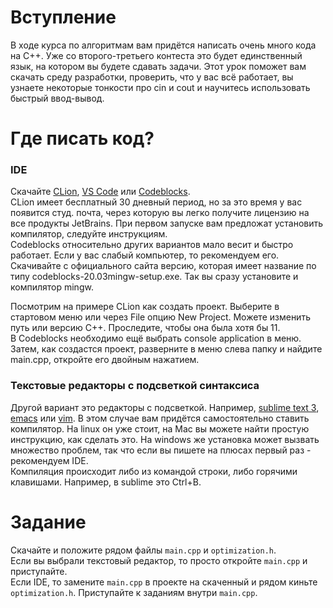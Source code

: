 # Вступление
В ходе курса по алгоритмам вам придётся написать очень много кода на C++. Уже со второго-третьего контеста это будет единственный язык, на котором вы будете сдавать задачи. Этот урок поможет вам скачать среду разработки, проверить, что у вас всё работает, вы узнаете некоторые тонкости про cin и cout и научитесь использовать быстрый ввод-вывод.

# Где писать код?
### IDE
Скачайте [CLion](https://www.jetbrains.com/ru-ru/clion/), [VS Code](https://code.visualstudio.com/) или [Сodeblocks](http://www.codeblocks.org/downloads/26).  
CLion имеет бесплатный 30 дневный период, но за это время у вас появится студ. почта, через которую вы легко получите лицензию на все продукты JetBrains. При первом запуске вам предложат установить компилятор, следуйте инструкциям.  
Сodeblocks относительно других вариантов мало весит и быстро работает. Если у вас слабый компьютер, то рекомендуем его. Скачивайте с официального сайта версию, которая имеет название по типу codeblocks-20.03mingw-setup.exe. Так вы сразу установите и компилятор mingw.

Посмотрим на примере CLion как создать проект. Выберите в стартовом меню или через File опцию New Project. Можете изменить путь или версию C++. Проследите, чтобы она была хотя бы 11.  
В Codeblocks необходимо ещё выбрать console application в меню. Затем, как создастся проект, разверните в меню слева папку и найдите main.cpp, откройте его двойным нажатием.

### Текстовые редакторы с подсветкой синтаксиса
Другой вариант это редакторы с подсветкой. Например, [sublime text 3](https://www.sublimetext.com/3), [emacs](https://www.gnu.org/software/emacs/) или [vim](https://www.vim.org/download.php). В этом случае вам придётся самостоятельно ставить компилятор. На linux он уже стоит, на Mac вы можете найти простую инструкцию, как сделать это. На windows же установка может вызвать множество проблем, так что если вы пишете на плюсах первый раз - рекомендуем IDE.  
Компиляция происходит либо из командой строки, либо горячими клавишами. Например, в sublime это Ctrl+B.

# Задание
Скачайте и положите рядом файлы ```main.cpp``` и ```optimization.h```.  
Если вы выбрали текстовый редактор, то просто откройте ```main.cpp``` и приступайте.  
Если IDE, то замените ```main.cpp``` в проекте на скаченный и рядом киньте  ```optimization.h```. Приступайте к заданиям внутри ```main.cpp```.
